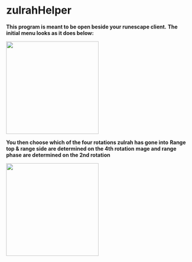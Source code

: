 # zulrahHelper

 **This program is meant to be open beside your runescape client.**
 **The initial menu looks as it does below:**

<img src="https://imgur.com/piarPb6.png" width="250">

**You then choose which of the four rotations zulrah has gone into**
**Range top & range side are determined on the 4th rotation**
**mage and range phase are determined on the 2nd rotation**

<img src="https://imgur.com/2zK0Jg2" width="250">
